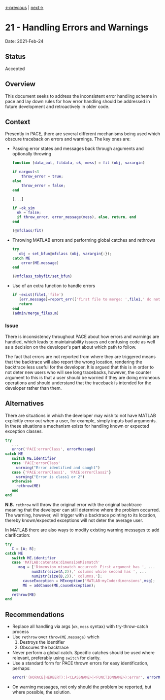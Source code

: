 [<-previous](./0020-use-c-mex-api.md) |
[next->](./0022-use-keyword-args.md)

# 21 - Handling Errors and Warnings

Date: 2021-Feb-24

## Status

Accepted

## Overview

This document seeks to address the inconsistent error handling scheme in pace and lay down rules for how
error handling should be addressed in future development and retroactively in older code.

## Context
Presently in PACE, there are several different mechanisms being used which obscure traceback on errors and warnings. The key ones are:

- Passing error states and messages back through arguments and optionally throwing
  ```matlab
  function [data_out, fitdata, ok, mess] = fit (obj, varargin)

  if nargout<3
      throw_error = true;
  else
      throw_error = false;
  end

  [...]

  if ~ok_sim
    ok = false;
    if throw_error, error_message(mess), else, return, end
  end

  (@mfclass/fit)
  ```
- Throwing MATLAB errors and performing global catches and rethrows
  ```matlab
  try
     obj = set_bfun@mfclass (obj, varargin{:});
  catch ME
      error(ME.message)
  end

  (@mfclass_tobyfit/set_bfun)
  ```
- Use of an extra function to handle errors
  ```matlab
  if ~exist(file1,'file')
     [err,message]=report_err(['first file to merge: ',file1,' do not exist'],throw);
     return
  end
  (admin/merge_files.m)
  ```

### Issue

There is inconsistency throughout PACE about how errors and warnings are handled,
which leads to maintainability issues and confusing code as well as a decision
on the developer's part about which path to follow.

The fact that errors are not reported from where they are triggered means that the backtrace
will also report the wrong location, rendering the backtrace less useful for the developer.
It is argued that this is in order to not deter new users who will see long tracebacks, however,
the counter argument to this is that a user should be worried if they are doing erroneous operations
and should understand that the traceback is intended for the developer rather than them.

## Alternatives

There are situations in which the developer may wish to not have MATLAB explicitly error out when
a user, for example, simply inputs bad arguments. In these situations a mechanism exists for handling
known or expected exception classes.

```matlab
try
   ...
   error('PACE:errorClass', errorMessage)
catch ME
   switch ME.identifier
   case 'PACE:errorClass'
     warning("Error identified and caught")
   case {'PACE:errorClass1', 'PACE:errorClass2'}
     warning("Error is class1 or 2")
   otherwise
     rethrow(ME)
   end
end
```
**N.B.** `rethrow` will throw the original error with the original backtrace meaning that
the developer can still determine where the problem occurred. The warning, however, will trigger with a
backtrace pointing to its location, thereby known/expected exceptions will not deter the average user.

In MATLAB there are also ways to modify existing warning messages to add clarification:
```matlab
try
   C = [A; B];
catch ME
   switch ME.identifier
   case 'MATLAB:catenate:dimensionMismatch'
      msg = ['Dimension mismatch occurred: First argument has ', ...
            num2str(size(A,2)),' columns while second has ', ...
            num2str(size(B,2)),' columns.'];
        causeException = MException('MATLAB:myCode:dimensions',msg);
        ME = addCause(ME,causeException);
   end
   rethrow(ME)
end
```

## Recommendations

- Replace all handling via args (`ok`, `mess`  syntax) with try-throw-catch process
- Use `rethrow` over `throw(ME.message)` which
  1. Destroys the identifier
  2. Obscures the backtrace
- Never perform a global catch. Specific catches should be used where relevant, preferably using `switch` for clarity.
- Use a standard form for PACE thrown errors for easy identification, perhaps:
  ```matlab
  error('(HORACE|HERBERT):(<CLASSNAME>|<FUNCTIONNAME>):error', errorMessage)
  ```
- On warning messages, not only should the problem be reported, but where possible, the solution.
